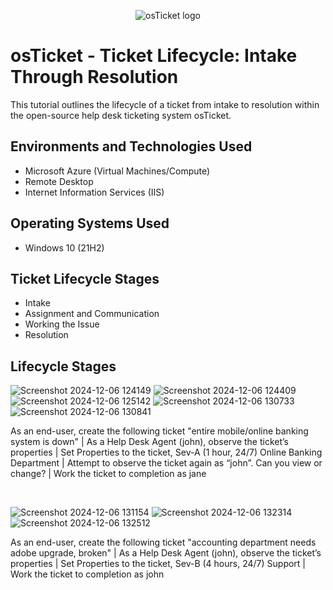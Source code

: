 <p align="center">
<img src="https://i.imgur.com/Clzj7Xs.png" alt="osTicket logo"/>
</p>

<h1>osTicket - Ticket Lifecycle: Intake Through Resolution</h1>
This tutorial outlines the lifecycle of a ticket from intake to resolution within the open-source help desk ticketing system osTicket.<br />



<h2>Environments and Technologies Used</h2>

- Microsoft Azure (Virtual Machines/Compute)
- Remote Desktop
- Internet Information Services (IIS)

<h2>Operating Systems Used </h2>

- Windows 10</b> (21H2)

<h2>Ticket Lifecycle Stages</h2>

- Intake
- Assignment and Communication
- Working the Issue
- Resolution

<h2>Lifecycle Stages</h2>

<p>

  ![Screenshot 2024-12-06 124149](https://github.com/user-attachments/assets/2ad2e147-ff58-4b19-8f57-2bb67512b19b)
![Screenshot 2024-12-06 124409](https://github.com/user-attachments/assets/c26e401b-213c-4511-8f50-dafebefb9c35)
![Screenshot 2024-12-06 125142](https://github.com/user-attachments/assets/c9b850ed-e8e1-49b5-a453-d449c711e2aa)
![Screenshot 2024-12-06 130733](https://github.com/user-attachments/assets/87a5ec9e-3c9b-436d-b0cf-f615e91da357)
![Screenshot 2024-12-06 130841](https://github.com/user-attachments/assets/b8beb3ef-74b9-41ac-9f0d-da3f32d59e7c)

</p>
<p>
As an end-user, create the following ticket "entire mobile/online banking system is down" | As a Help Desk Agent (john), observe the ticket’s properties | Set Properties to the ticket, Sev-A (1 hour, 24/7) Online Banking Department |
  Attempt to observe the ticket again as “john”. Can you view or change? |
  Work the ticket to completion as jane
</p>
<br />

<p>

  ![Screenshot 2024-12-06 131154](https://github.com/user-attachments/assets/f1148450-e61f-4e33-9161-6f94757d3426)
![Screenshot 2024-12-06 132314](https://github.com/user-attachments/assets/3ae04d5a-efde-4caf-8dc4-b942e6c8fbf8)
![Screenshot 2024-12-06 132512](https://github.com/user-attachments/assets/1be2775c-f463-4f3c-b367-82fe8ddf377d)

</p>
<p>
As an end-user, create the following ticket "accounting department needs adobe upgrade, broken" |
  As a Help Desk Agent (john), observe the ticket’s properties |
  Set Properties to the ticket, Sev-B (4 hours, 24/7) Support |
  Work the ticket to completion as john
</p>
<br />

